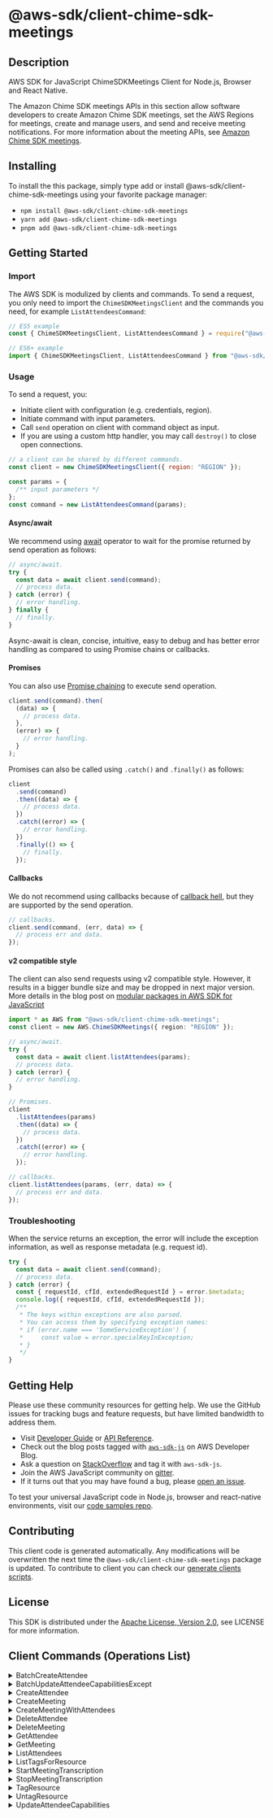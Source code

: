 <!-- generated file, do not edit directly -->

# @aws-sdk/client-chime-sdk-meetings

## Description

AWS SDK for JavaScript ChimeSDKMeetings Client for Node.js, Browser and React Native.

<p>The Amazon Chime SDK meetings APIs in this section allow software developers to create Amazon Chime SDK meetings, set the AWS Regions for meetings, create and manage users, and send and
receive meeting notifications. For more information about the meeting APIs, see
<a href="https://docs.aws.amazon.com/chime/latest/APIReference/API_Operations_Amazon_Chime_SDK_Meetings.html">Amazon Chime SDK meetings</a>.</p>

## Installing

To install the this package, simply type add or install @aws-sdk/client-chime-sdk-meetings
using your favorite package manager:

- `npm install @aws-sdk/client-chime-sdk-meetings`
- `yarn add @aws-sdk/client-chime-sdk-meetings`
- `pnpm add @aws-sdk/client-chime-sdk-meetings`

## Getting Started

### Import

The AWS SDK is modulized by clients and commands.
To send a request, you only need to import the `ChimeSDKMeetingsClient` and
the commands you need, for example `ListAttendeesCommand`:

```js
// ES5 example
const { ChimeSDKMeetingsClient, ListAttendeesCommand } = require("@aws-sdk/client-chime-sdk-meetings");
```

```ts
// ES6+ example
import { ChimeSDKMeetingsClient, ListAttendeesCommand } from "@aws-sdk/client-chime-sdk-meetings";
```

### Usage

To send a request, you:

- Initiate client with configuration (e.g. credentials, region).
- Initiate command with input parameters.
- Call `send` operation on client with command object as input.
- If you are using a custom http handler, you may call `destroy()` to close open connections.

```js
// a client can be shared by different commands.
const client = new ChimeSDKMeetingsClient({ region: "REGION" });

const params = {
  /** input parameters */
};
const command = new ListAttendeesCommand(params);
```

#### Async/await

We recommend using [await](https://developer.mozilla.org/en-US/docs/Web/JavaScript/Reference/Operators/await)
operator to wait for the promise returned by send operation as follows:

```js
// async/await.
try {
  const data = await client.send(command);
  // process data.
} catch (error) {
  // error handling.
} finally {
  // finally.
}
```

Async-await is clean, concise, intuitive, easy to debug and has better error handling
as compared to using Promise chains or callbacks.

#### Promises

You can also use [Promise chaining](https://developer.mozilla.org/en-US/docs/Web/JavaScript/Guide/Using_promises#chaining)
to execute send operation.

```js
client.send(command).then(
  (data) => {
    // process data.
  },
  (error) => {
    // error handling.
  }
);
```

Promises can also be called using `.catch()` and `.finally()` as follows:

```js
client
  .send(command)
  .then((data) => {
    // process data.
  })
  .catch((error) => {
    // error handling.
  })
  .finally(() => {
    // finally.
  });
```

#### Callbacks

We do not recommend using callbacks because of [callback hell](http://callbackhell.com/),
but they are supported by the send operation.

```js
// callbacks.
client.send(command, (err, data) => {
  // process err and data.
});
```

#### v2 compatible style

The client can also send requests using v2 compatible style.
However, it results in a bigger bundle size and may be dropped in next major version. More details in the blog post
on [modular packages in AWS SDK for JavaScript](https://aws.amazon.com/blogs/developer/modular-packages-in-aws-sdk-for-javascript/)

```ts
import * as AWS from "@aws-sdk/client-chime-sdk-meetings";
const client = new AWS.ChimeSDKMeetings({ region: "REGION" });

// async/await.
try {
  const data = await client.listAttendees(params);
  // process data.
} catch (error) {
  // error handling.
}

// Promises.
client
  .listAttendees(params)
  .then((data) => {
    // process data.
  })
  .catch((error) => {
    // error handling.
  });

// callbacks.
client.listAttendees(params, (err, data) => {
  // process err and data.
});
```

### Troubleshooting

When the service returns an exception, the error will include the exception information,
as well as response metadata (e.g. request id).

```js
try {
  const data = await client.send(command);
  // process data.
} catch (error) {
  const { requestId, cfId, extendedRequestId } = error.$metadata;
  console.log({ requestId, cfId, extendedRequestId });
  /**
   * The keys within exceptions are also parsed.
   * You can access them by specifying exception names:
   * if (error.name === 'SomeServiceException') {
   *     const value = error.specialKeyInException;
   * }
   */
}
```

## Getting Help

Please use these community resources for getting help.
We use the GitHub issues for tracking bugs and feature requests, but have limited bandwidth to address them.

- Visit [Developer Guide](https://docs.aws.amazon.com/sdk-for-javascript/v3/developer-guide/welcome.html)
  or [API Reference](https://docs.aws.amazon.com/AWSJavaScriptSDK/v3/latest/index.html).
- Check out the blog posts tagged with [`aws-sdk-js`](https://aws.amazon.com/blogs/developer/tag/aws-sdk-js/)
  on AWS Developer Blog.
- Ask a question on [StackOverflow](https://stackoverflow.com/questions/tagged/aws-sdk-js) and tag it with `aws-sdk-js`.
- Join the AWS JavaScript community on [gitter](https://gitter.im/aws/aws-sdk-js-v3).
- If it turns out that you may have found a bug, please [open an issue](https://github.com/aws/aws-sdk-js-v3/issues/new/choose).

To test your universal JavaScript code in Node.js, browser and react-native environments,
visit our [code samples repo](https://github.com/aws-samples/aws-sdk-js-tests).

## Contributing

This client code is generated automatically. Any modifications will be overwritten the next time the `@aws-sdk/client-chime-sdk-meetings` package is updated.
To contribute to client you can check our [generate clients scripts](https://github.com/aws/aws-sdk-js-v3/tree/main/scripts/generate-clients).

## License

This SDK is distributed under the
[Apache License, Version 2.0](http://www.apache.org/licenses/LICENSE-2.0),
see LICENSE for more information.

## Client Commands (Operations List)

<details>
<summary>
BatchCreateAttendee
</summary>

[Command API Reference](https://docs.aws.amazon.com/AWSJavaScriptSDK/v3/latest/client/chime-sdk-meetings/command/BatchCreateAttendeeCommand/) / [Input](https://docs.aws.amazon.com/AWSJavaScriptSDK/v3/latest/Package/-aws-sdk-client-chime-sdk-meetings/Interface/BatchCreateAttendeeCommandInput/) / [Output](https://docs.aws.amazon.com/AWSJavaScriptSDK/v3/latest/Package/-aws-sdk-client-chime-sdk-meetings/Interface/BatchCreateAttendeeCommandOutput/)

</details>
<details>
<summary>
BatchUpdateAttendeeCapabilitiesExcept
</summary>

[Command API Reference](https://docs.aws.amazon.com/AWSJavaScriptSDK/v3/latest/client/chime-sdk-meetings/command/BatchUpdateAttendeeCapabilitiesExceptCommand/) / [Input](https://docs.aws.amazon.com/AWSJavaScriptSDK/v3/latest/Package/-aws-sdk-client-chime-sdk-meetings/Interface/BatchUpdateAttendeeCapabilitiesExceptCommandInput/) / [Output](https://docs.aws.amazon.com/AWSJavaScriptSDK/v3/latest/Package/-aws-sdk-client-chime-sdk-meetings/Interface/BatchUpdateAttendeeCapabilitiesExceptCommandOutput/)

</details>
<details>
<summary>
CreateAttendee
</summary>

[Command API Reference](https://docs.aws.amazon.com/AWSJavaScriptSDK/v3/latest/client/chime-sdk-meetings/command/CreateAttendeeCommand/) / [Input](https://docs.aws.amazon.com/AWSJavaScriptSDK/v3/latest/Package/-aws-sdk-client-chime-sdk-meetings/Interface/CreateAttendeeCommandInput/) / [Output](https://docs.aws.amazon.com/AWSJavaScriptSDK/v3/latest/Package/-aws-sdk-client-chime-sdk-meetings/Interface/CreateAttendeeCommandOutput/)

</details>
<details>
<summary>
CreateMeeting
</summary>

[Command API Reference](https://docs.aws.amazon.com/AWSJavaScriptSDK/v3/latest/client/chime-sdk-meetings/command/CreateMeetingCommand/) / [Input](https://docs.aws.amazon.com/AWSJavaScriptSDK/v3/latest/Package/-aws-sdk-client-chime-sdk-meetings/Interface/CreateMeetingCommandInput/) / [Output](https://docs.aws.amazon.com/AWSJavaScriptSDK/v3/latest/Package/-aws-sdk-client-chime-sdk-meetings/Interface/CreateMeetingCommandOutput/)

</details>
<details>
<summary>
CreateMeetingWithAttendees
</summary>

[Command API Reference](https://docs.aws.amazon.com/AWSJavaScriptSDK/v3/latest/client/chime-sdk-meetings/command/CreateMeetingWithAttendeesCommand/) / [Input](https://docs.aws.amazon.com/AWSJavaScriptSDK/v3/latest/Package/-aws-sdk-client-chime-sdk-meetings/Interface/CreateMeetingWithAttendeesCommandInput/) / [Output](https://docs.aws.amazon.com/AWSJavaScriptSDK/v3/latest/Package/-aws-sdk-client-chime-sdk-meetings/Interface/CreateMeetingWithAttendeesCommandOutput/)

</details>
<details>
<summary>
DeleteAttendee
</summary>

[Command API Reference](https://docs.aws.amazon.com/AWSJavaScriptSDK/v3/latest/client/chime-sdk-meetings/command/DeleteAttendeeCommand/) / [Input](https://docs.aws.amazon.com/AWSJavaScriptSDK/v3/latest/Package/-aws-sdk-client-chime-sdk-meetings/Interface/DeleteAttendeeCommandInput/) / [Output](https://docs.aws.amazon.com/AWSJavaScriptSDK/v3/latest/Package/-aws-sdk-client-chime-sdk-meetings/Interface/DeleteAttendeeCommandOutput/)

</details>
<details>
<summary>
DeleteMeeting
</summary>

[Command API Reference](https://docs.aws.amazon.com/AWSJavaScriptSDK/v3/latest/client/chime-sdk-meetings/command/DeleteMeetingCommand/) / [Input](https://docs.aws.amazon.com/AWSJavaScriptSDK/v3/latest/Package/-aws-sdk-client-chime-sdk-meetings/Interface/DeleteMeetingCommandInput/) / [Output](https://docs.aws.amazon.com/AWSJavaScriptSDK/v3/latest/Package/-aws-sdk-client-chime-sdk-meetings/Interface/DeleteMeetingCommandOutput/)

</details>
<details>
<summary>
GetAttendee
</summary>

[Command API Reference](https://docs.aws.amazon.com/AWSJavaScriptSDK/v3/latest/client/chime-sdk-meetings/command/GetAttendeeCommand/) / [Input](https://docs.aws.amazon.com/AWSJavaScriptSDK/v3/latest/Package/-aws-sdk-client-chime-sdk-meetings/Interface/GetAttendeeCommandInput/) / [Output](https://docs.aws.amazon.com/AWSJavaScriptSDK/v3/latest/Package/-aws-sdk-client-chime-sdk-meetings/Interface/GetAttendeeCommandOutput/)

</details>
<details>
<summary>
GetMeeting
</summary>

[Command API Reference](https://docs.aws.amazon.com/AWSJavaScriptSDK/v3/latest/client/chime-sdk-meetings/command/GetMeetingCommand/) / [Input](https://docs.aws.amazon.com/AWSJavaScriptSDK/v3/latest/Package/-aws-sdk-client-chime-sdk-meetings/Interface/GetMeetingCommandInput/) / [Output](https://docs.aws.amazon.com/AWSJavaScriptSDK/v3/latest/Package/-aws-sdk-client-chime-sdk-meetings/Interface/GetMeetingCommandOutput/)

</details>
<details>
<summary>
ListAttendees
</summary>

[Command API Reference](https://docs.aws.amazon.com/AWSJavaScriptSDK/v3/latest/client/chime-sdk-meetings/command/ListAttendeesCommand/) / [Input](https://docs.aws.amazon.com/AWSJavaScriptSDK/v3/latest/Package/-aws-sdk-client-chime-sdk-meetings/Interface/ListAttendeesCommandInput/) / [Output](https://docs.aws.amazon.com/AWSJavaScriptSDK/v3/latest/Package/-aws-sdk-client-chime-sdk-meetings/Interface/ListAttendeesCommandOutput/)

</details>
<details>
<summary>
ListTagsForResource
</summary>

[Command API Reference](https://docs.aws.amazon.com/AWSJavaScriptSDK/v3/latest/client/chime-sdk-meetings/command/ListTagsForResourceCommand/) / [Input](https://docs.aws.amazon.com/AWSJavaScriptSDK/v3/latest/Package/-aws-sdk-client-chime-sdk-meetings/Interface/ListTagsForResourceCommandInput/) / [Output](https://docs.aws.amazon.com/AWSJavaScriptSDK/v3/latest/Package/-aws-sdk-client-chime-sdk-meetings/Interface/ListTagsForResourceCommandOutput/)

</details>
<details>
<summary>
StartMeetingTranscription
</summary>

[Command API Reference](https://docs.aws.amazon.com/AWSJavaScriptSDK/v3/latest/client/chime-sdk-meetings/command/StartMeetingTranscriptionCommand/) / [Input](https://docs.aws.amazon.com/AWSJavaScriptSDK/v3/latest/Package/-aws-sdk-client-chime-sdk-meetings/Interface/StartMeetingTranscriptionCommandInput/) / [Output](https://docs.aws.amazon.com/AWSJavaScriptSDK/v3/latest/Package/-aws-sdk-client-chime-sdk-meetings/Interface/StartMeetingTranscriptionCommandOutput/)

</details>
<details>
<summary>
StopMeetingTranscription
</summary>

[Command API Reference](https://docs.aws.amazon.com/AWSJavaScriptSDK/v3/latest/client/chime-sdk-meetings/command/StopMeetingTranscriptionCommand/) / [Input](https://docs.aws.amazon.com/AWSJavaScriptSDK/v3/latest/Package/-aws-sdk-client-chime-sdk-meetings/Interface/StopMeetingTranscriptionCommandInput/) / [Output](https://docs.aws.amazon.com/AWSJavaScriptSDK/v3/latest/Package/-aws-sdk-client-chime-sdk-meetings/Interface/StopMeetingTranscriptionCommandOutput/)

</details>
<details>
<summary>
TagResource
</summary>

[Command API Reference](https://docs.aws.amazon.com/AWSJavaScriptSDK/v3/latest/client/chime-sdk-meetings/command/TagResourceCommand/) / [Input](https://docs.aws.amazon.com/AWSJavaScriptSDK/v3/latest/Package/-aws-sdk-client-chime-sdk-meetings/Interface/TagResourceCommandInput/) / [Output](https://docs.aws.amazon.com/AWSJavaScriptSDK/v3/latest/Package/-aws-sdk-client-chime-sdk-meetings/Interface/TagResourceCommandOutput/)

</details>
<details>
<summary>
UntagResource
</summary>

[Command API Reference](https://docs.aws.amazon.com/AWSJavaScriptSDK/v3/latest/client/chime-sdk-meetings/command/UntagResourceCommand/) / [Input](https://docs.aws.amazon.com/AWSJavaScriptSDK/v3/latest/Package/-aws-sdk-client-chime-sdk-meetings/Interface/UntagResourceCommandInput/) / [Output](https://docs.aws.amazon.com/AWSJavaScriptSDK/v3/latest/Package/-aws-sdk-client-chime-sdk-meetings/Interface/UntagResourceCommandOutput/)

</details>
<details>
<summary>
UpdateAttendeeCapabilities
</summary>

[Command API Reference](https://docs.aws.amazon.com/AWSJavaScriptSDK/v3/latest/client/chime-sdk-meetings/command/UpdateAttendeeCapabilitiesCommand/) / [Input](https://docs.aws.amazon.com/AWSJavaScriptSDK/v3/latest/Package/-aws-sdk-client-chime-sdk-meetings/Interface/UpdateAttendeeCapabilitiesCommandInput/) / [Output](https://docs.aws.amazon.com/AWSJavaScriptSDK/v3/latest/Package/-aws-sdk-client-chime-sdk-meetings/Interface/UpdateAttendeeCapabilitiesCommandOutput/)

</details>
